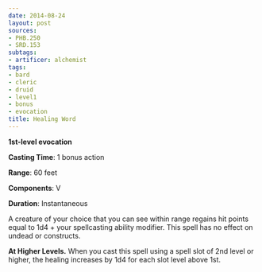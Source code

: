```yaml
---
date: 2014-08-24
layout: post
sources:
- PHB.250
- SRD.153
subtags:
- artificer: alchemist
tags:
- bard
- cleric
- druid
- level1
- bonus
- evocation
title: Healing Word
---
```


**1st-level evocation**

**Casting Time**: 1 bonus action

**Range**: 60 feet

**Components**: V

**Duration**: Instantaneous

A creature of your choice that you can see within range regains hit points equal to 1d4 + your spellcasting ability modifier. This spell has no effect on undead or constructs.

**At Higher Levels.** When you cast this spell using a spell slot of 2nd level or higher, the healing increases by 1d4 for each slot level above 1st.
